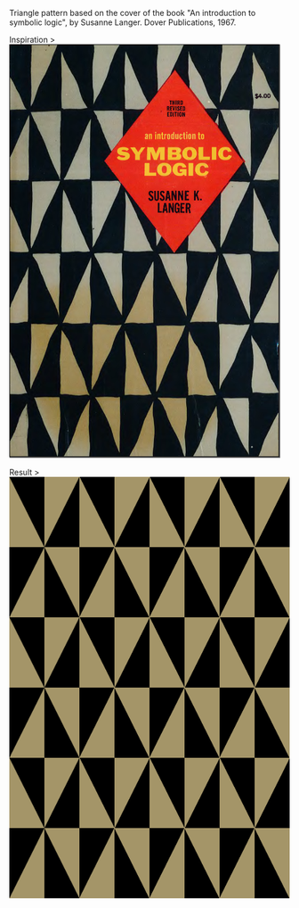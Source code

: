 Triangle pattern based on the cover of the book "An introduction to symbolic logic", by Susanne Langer. Dover Publications, 1967.

Inspiration >
![book cover](./cover.png)

Result >
![trianglePattern](./trianglePattern.png)

